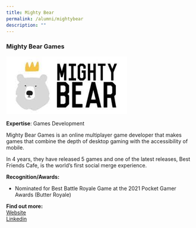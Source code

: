 ```yaml
---
title: Mighty Bear
permalink: /alumni/mightybear
description: ""
---
```

### Mighty Bear Games

![Alt text for image on Isomer site](/images/alumni/mightybear.jpg)

**Expertise**: 
Games Development

Mighty Bear Games is an online multiplayer game developer that makes games that combine the depth of desktop gaming with the accessibility of mobile. 

In 4 years, they have released 5 games and one of the latest releases, Best Friends Cafe, is the world’s first social merge experience. 

**Recognition/Awards:**
*  Nominated for Best Battle Royale Game at the 2021 Pocket Gamer Awards (Butter Royale)








**Find out more:** \
[Website](https://mightybeargames.com/)\
[Linkedin](https://www.linkedin.com/company/mighty-bear-games//)
